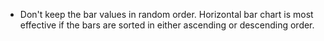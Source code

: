 - Don't keep the bar values in random order. Horizontal bar chart is most effective if the bars are sorted in either ascending or descending order.
